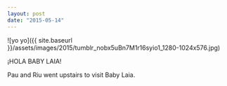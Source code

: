 ```yaml
---
layout: post
date: "2015-05-14"
---
```


![yo yo]({{ site.baseurl }}/assets/images/2015/tumblr_nobx5uBn7M1r16syio1_1280-1024x576.jpg)

¡HOLA BABY LAIA!

Pau and Riu went upstairs to visit Baby Laia.
